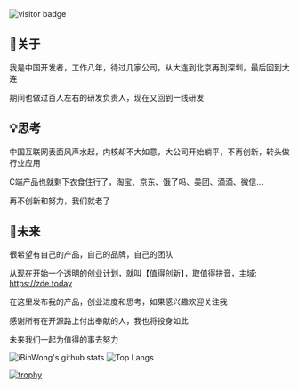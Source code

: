 <img src="https://visitor-badge.laobi.icu/badge?page_id=iBinWong.iBinWong" alt="visitor badge"/> 

## 🧱关于
我是中国开发者，工作八年，待过几家公司，从大连到北京再到深圳，最后回到大连

期间也做过百人左右的研发负责人，现在又回到一线研发


## 💡思考
中国互联网表面风声水起，内核却不大如意，大公司开始躺平，不再创新，转头做行业应用

C端产品也就剩下衣食住行了，淘宝、京东、饿了吗、美团、滴滴、微信...

再不创新和努力，我们就老了

## 🧧未来

很希望有自己的产品，自己的品牌，自己的团队

从现在开始一个透明的创业计划，就叫【值得创新】，取值得拼音，主域: https://zde.today

在这里发布我的产品，创业进度和思考，如果感兴趣欢迎关注我

感谢所有在开源路上付出奉献的人，我也将投身如此

未来我们一起为值得的事去努力




![iBinWong's github stats](https://github-readme-stats.vercel.app/api?username=iBinWong&show_icons=true&count_private=true&line_height=40)
![Top Langs](https://github-readme-stats.vercel.app/api/top-langs/?username=iBinWong&hide=html&exclude_repo=python_vim)

[![trophy](https://github-profile-trophy.vercel.app/?username=iBinWong&theme=flat&column=10&margin-w=10)](https://github.com/iBinWong)


